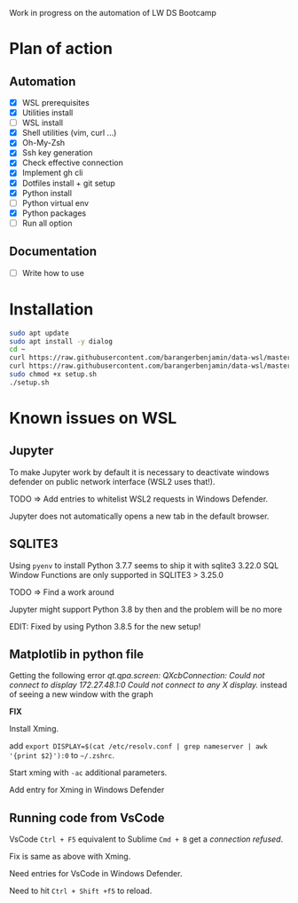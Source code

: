 Work in progress on the automation of LW DS Bootcamp

# Plan of action

## Automation

- [x] WSL prerequisites
- [x]  Utilities install
- [ ] WSL install
- [x] Shell utilities (vim, curl ...)
- [x] Oh-My-Zsh
- [x] Ssh key generation
- [x] Check effective connection
- [x] Implement gh cli
- [x] Dotfiles install + git setup
- [x] Python install
- [ ] Python virtual env
- [x] Python packages
- [ ] Run all option
## Documentation
- [ ] Write how to use

# Installation

```bash
sudo apt update
sudo apt install -y dialog
cd ~
curl https://raw.githubusercontent.com/barangerbenjamin/data-wsl/master/setup.sh > setup.sh
curl https://raw.githubusercontent.com/barangerbenjamin/data-wsl/master/dialogrc > .dialogrc
sudo chmod +x setup.sh
./setup.sh
```

# Known issues on WSL

## Jupyter

To make Jupyter work by default it is necessary to deactivate windows defender on public network interface (WSL2 uses that!).

TODO => Add entries to whitelist WSL2 requests in Windows Defender.

Jupyter does not automatically opens a new tab in the default browser.

## SQLITE3

Using `pyenv` to install Python 3.7.7 seems to ship it with sqlite3 3.22.0
SQL Window Functions are only supported in SQLITE3 > 3.25.0

TODO => Find a work around

Jupyter might support Python 3.8 by then and the problem will be no more

EDIT: Fixed by using Python 3.8.5 for the new setup!

## Matplotlib in python file

Getting the following error *qt.qpa.screen: QXcbConnection: Could not connect to display 172.27.48.1:0
Could not connect to any X display.* instead of seeing a new window with the graph

**FIX**

Install Xming.

add `export DISPLAY=$(cat /etc/resolv.conf | grep nameserver | awk '{print $2}'):0` to `~/.zshrc`.

Start xming with `-ac` additional parameters.

Add entry for Xming in Windows Defender

## Running code from VsCode

VsCode `Ctrl + F5` equivalent to Sublime `Cmd + B` get a *connection refused*.

Fix is same as above with Xming.

Need entries for VsCode in Windows Defender.

Need to hit `Ctrl + Shift +f5` to reload.
